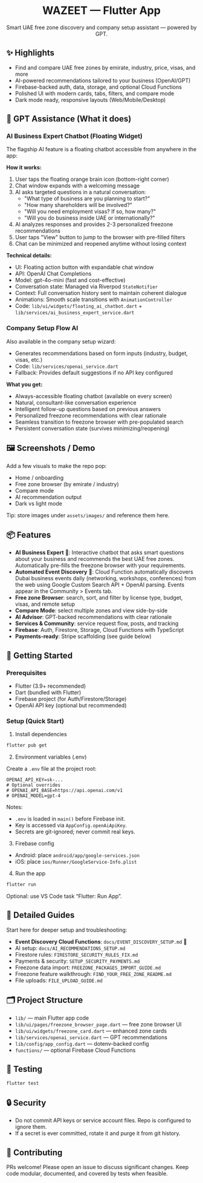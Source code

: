 <div align="center">

# WAZEET — Flutter App

Smart UAE free zone discovery and company setup assistant — powered by GPT.

<!-- Add your screenshots/GIFs here -->
<!-- Example: -->
<!-- <img src="assets/images/screenshot_home.png" width="260" />
<img src="assets/images/screenshot_freezones.png" width="260" />
<img src="assets/images/screenshot_darkmode.png" width="260" /> -->

</div>

## ✨ Highlights

- Find and compare UAE free zones by emirate, industry, price, visas, and more
- AI-powered recommendations tailored to your business (OpenAI/GPT)
- Firebase-backed auth, data, storage, and optional Cloud Functions
- Polished UI with modern cards, tabs, filters, and compare mode
- Dark mode ready, responsive layouts (Web/Mobile/Desktop)

## 🤖 GPT Assistance (What it does)

### AI Business Expert Chatbot (Floating Widget)

The flagship AI feature is a floating chatbot accessible from anywhere in the app:

**How it works:**
1. User taps the floating orange brain icon (bottom-right corner)
2. Chat window expands with a welcoming message
3. AI asks targeted questions in a natural conversation:
   - "What type of business are you planning to start?"
   - "How many shareholders will be involved?"
   - "Will you need employment visas? If so, how many?"
   - "Will you do business inside UAE or internationally?"
4. AI analyzes responses and provides 2-3 personalized freezone recommendations
5. User taps "View" button to jump to the browser with pre-filled filters
6. Chat can be minimized and reopened anytime without losing context

**Technical details:**
- UI: Floating action button with expandable chat window
- API: OpenAI Chat Completions
- Model: gpt-4o-mini (fast and cost-effective)
- Conversation state: Managed via Riverpod `StateNotifier`
- Context: Full conversation history sent to maintain coherent dialogue
- Animations: Smooth scale transitions with `AnimationController`
- Code: `lib/ui/widgets/floating_ai_chatbot.dart` + `lib/services/ai_business_expert_service.dart`

### Company Setup Flow AI

Also available in the company setup wizard:
- Generates recommendations based on form inputs (industry, budget, visas, etc.)
- Code: `lib/services/openai_service.dart`
- Fallback: Provides default suggestions if no API key configured

**What you get:**
- Always-accessible floating chatbot (available on every screen)
- Natural, consultant-like conversation experience
- Intelligent follow-up questions based on previous answers
- Personalized freezone recommendations with clear rationale
- Seamless transition to freezone browser with pre-populated search
- Persistent conversation state (survives minimizing/reopening)

## 🖼️ Screenshots / Demo

Add a few visuals to make the repo pop:
- Home / onboarding
- Free zone browser (by emirate / industry)
- Compare mode
- AI recommendation output
- Dark vs light mode

Tip: store images under `assets/images/` and reference them here.

## 📦 Features

- **AI Business Expert** 🤖: Interactive chatbot that asks smart questions about your business and recommends the best UAE free zones. Automatically pre-fills the freezone browser with your requirements.
- **Automated Event Discovery** 🎉: Cloud Function automatically discovers Dubai business events daily (networking, workshops, conferences) from the web using Google Custom Search API + OpenAI parsing. Events appear in the Community > Events tab.
- **Free zone Browser**: search, sort, and filter by license type, budget, visas, and remote setup
- **Compare Mode**: select multiple zones and view side-by-side
- **AI Advisor**: GPT-backed recommendations with clear rationale
- **Services & Community**: service request flow, posts, and tracking
- **Firebase**: Auth, Firestore, Storage, Cloud Functions with TypeScript
- **Payments-ready**: Stripe scaffolding (see guide below)

## 🚀 Getting Started

### Prerequisites

- Flutter (3.9+ recommended)
- Dart (bundled with Flutter)
- Firebase project (for Auth/Firestore/Storage)
- OpenAI API key (optional but recommended)

### Setup (Quick Start)

1) Install dependencies

```bash
flutter pub get
```

2) Environment variables (.env)

Create a `.env` file at the project root:

```env
OPENAI_API_KEY=sk-...
# Optional overrides
# OPENAI_API_BASE=https://api.openai.com/v1
# OPENAI_MODEL=gpt-4
```

Notes:
- `.env` is loaded in `main()` before Firebase init.
- Key is accessed via `AppConfig.openAiApiKey`.
- Secrets are git-ignored; never commit real keys.

3) Firebase config

- Android: place `android/app/google-services.json`
- iOS: place `ios/Runner/GoogleService-Info.plist`

4) Run the app

```bash
flutter run
```

Optional: use VS Code task “Flutter: Run App”.

## 🧭 Detailed Guides

Start here for deeper setup and troubleshooting:

- **Event Discovery Cloud Functions**: `docs/EVENT_DISCOVERY_SETUP.md` 🎉
- AI setup: `docs/AI_RECOMMENDATIONS_SETUP.md`
- Firestore rules: `FIRESTORE_SECURITY_RULES_FIX.md`
- Payments & security: `SETUP_SECURITY_PAYMENTS.md`
- Freezone data import: `FREEZONE_PACKAGES_IMPORT_GUIDE.md`
- Freezone feature walkthrough: `FIND_YOUR_FREE_ZONE_README.md`
- File uploads: `FILE_UPLOAD_GUIDE.md`

## 🗂️ Project Structure

- `lib/` — main Flutter app code
- `lib/ui/pages/freezone_browser_page.dart` — free zone browser UI
- `lib/ui/widgets/freezone_card.dart` — enhanced zone cards
- `lib/services/openai_service.dart` — GPT recommendations
- `lib/config/app_config.dart` — dotenv-backed config
- `functions/` — optional Firebase Cloud Functions

## 🧪 Testing

```bash
flutter test
```

## 🔒 Security

- Do not commit API keys or service account files. Repo is configured to ignore them.
- If a secret is ever committed, rotate it and purge it from git history.

## 🙌 Contributing

PRs welcome! Please open an issue to discuss significant changes. Keep code modular, documented, and covered by tests when feasible.
